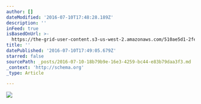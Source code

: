 ```yaml
---
author: []
dateModified: '2016-07-10T17:48:28.189Z'
description: ''
inFeed: true
isBasedOnUrl: >-
  https://the-grid-user-content.s3-us-west-2.amazonaws.com/510ae5d1-2fed-4c1d-8381-5747a53b8f6b.jpg
title: ''
datePublished: '2016-07-10T17:49:05.679Z'
starred: false
sourcePath: _posts/2016-07-10-18b79b9e-16e3-4259-bc44-e83b79daa3f3.md
_context: 'http://schema.org'
_type: Article

---
```

![](https://the-grid-user-content.s3-us-west-2.amazonaws.com/510ae5d1-2fed-4c1d-8381-5747a53b8f6b.jpg)